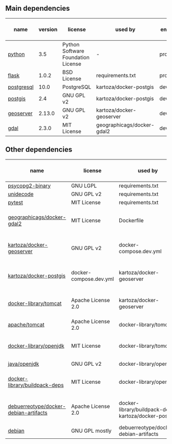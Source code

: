 
## Main dependencies

| name | version | license | used by | env | bin or src | note |
| --- | --- | --- | --- | --- | --- | --- |
| [python](http://www.gdal.org/) | 3.5 | Python Software Foundation License | - | prod | bin | |
| [flask](http://flask.pocoo.org/) | 1.0.2 | BSD License | requirements.txt | prod | bin | |
| [postgresql](https://www.postgresql.org/) | 10.0 | PostgreSQL | kartoza/docker-postgis | dev | bin | |
| [postgis](https://postgis.net/) | 2.4 | GNU GPL v2 | kartoza/docker-postgis | dev | bin | |
| [geoserver](https://github.com/geoserver/geoserver) | 2.13.0 | GNU GPL v2 | kartoza/docker-geoserver | dev | bin | |
| [gdal](http://www.gdal.org/) | 2.3.0 | MIT License | geographicags/docker-gdal2 | dev | bin | |

## Other dependencies

| name | license | used by | env | bin or src | note |
| --- | --- | --- | --- | --- | --- |
| [psycopg2-binary](https://github.com/psycopg/psycopg2) | GNU LGPL | requirements.txt | prod | bin | |
| [unidecode](https://github.com/avian2/unidecode) | GNU GPL v2 | requirements.txt | prod | bin | |
| [pytest](https://pytest.org/) | MIT License | requirements.txt | test | bin | |
| [geographicags/docker-gdal2](https://github.com/GeographicaGS/Docker-GDAL2) | MIT License | Dockerfile | dev | bin | used as docker image |
| [kartoza/docker-geoserver](https://github.com/kartoza/docker-geoserver) | GNU GPL v2 | docker-compose.dev.yml | dev | bin | used as docker image |
| [kartoza/docker-postgis](https://github.com/kartoza/docker-postgis) | docker-compose.dev.yml | kartoza/docker-geoserver | dev | bin | used as docker image |
| [docker-library/tomcat](https://github.com/docker-library/tomcat) | Apache License 2.0 | kartoza/docker-geoserver | dev | bin | used as docker image |
| [apache/tomcat](http://tomcat.apache.org/) | Apache License 2.0 | docker-library/tomcat | dev | bin | |
| [docker-library/openjdk](https://github.com/docker-library/openjdk) | MIT License | docker-library/tomcat | dev | bin | used as docker image |
| [java/openjdk](http://openjdk.java.net/) | GNU GPL v2 | docker-library/openjdk | dev | bin | |
| [docker-library/buildpack-deps](https://github.com/docker-library/buildpack-deps) | MIT License | docker-library/openjdk | dev | bin | used as docker image |
| [debuerreotype/docker-debian-artifacts](https://github.com/debuerreotype/docker-debian-artifacts) | Apache License 2.0 | docker-library/buildpack-deps, kartoza/docker-postgis | dev | bin | used as docker image |
| [debian](https://www.debian.org/) | GNU GPL mostly | debuerreotype/docker-debian-artifacts | dev | bin | |
